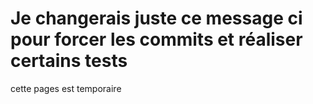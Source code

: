 # Je changerais juste ce message ci pour forcer les commits et réaliser certains tests
cette pages est temporaire